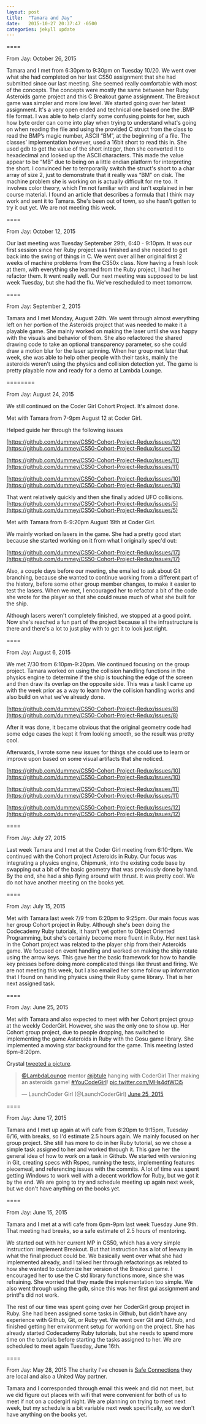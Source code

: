 ```yaml
---
layout: post
title:  "Tamara and Jay"
date:   2015-10-27 20:37:47 -0500
categories: jekyll update
---
```


====

From Jay: October 26, 2015

Tamara and I met from 6:30pm to 9:30pm on Tuesday 10/20. We went over what she had completed on her last CS50 assignment that she had submitted since our last meeting. She seemed really comfortable with most of the concepts. The concepts were mostly the same between her Ruby Asteroids game project and this C Breakout game assignment. The Breakout game was simpler and more low level.  We started going over her latest assignment. It's a very open ended and technical one based one the .BMP file format. I was able to help clarify some confusing points for her, such how byte order can come into play when trying to understand what's going on when reading the file and using the provided C struct from the class to read the BMP’s magic number, ASCII “BM”,  at the beginning of a file. The classes’ implementation however, used a 16bit short to read this in. She used gdb to get the value of the short integer, then she converted it to hexadecimal and looked up the ASCII characters. This made the value appear to be “MB” due to being on a little endian platform for interpreting the short. I convinced her to temporarily switch the struct's short to a char array of size 2, just to demonstrate that it really was “BM” on disk. The machine problem she is working on is actually difficult for me too. It involves color theory, which I'm not familiar with and isn't explained in her course material. I found an article that describes a formula that I think may work and sent it to Tamara. She's been out of town, so she hasn't gotten to try it out yet. We are not meeting this week.

====

From Jay: October 12, 2015

Our last meeting was Tuesday September 29th, 6:40 - 9:10pm.  It was our first session since her Ruby project was finished and she needed to get back into the swing of things in C. We went over all her original first 2 weeks of machine problems from the CS50x class. Now having a fresh look at them, with everything she learned from the Ruby project, I had her refactor them. It went really well. Our next meeting was supposed to be last week Tuesday, but she had the flu. We’ve rescheduled to meet tomorrow.

====

From Jay: September 2, 2015

Tamara and I met Monday, August 24th. We went through almost everything left on her portion of the Asteroids project that was needed to make it a playable game. She mainly worked on making the laser until she was happy with the visuals and behavior of them. She also refactored the shared drawing code to take an optional transparency parameter, so she could draw a motion blur for the laser spinning.  When her group met later that week, she was able to help other people with their tasks, mainly the asteroids weren't using the physics and collision detection yet.  The game is pretty playable now and ready for a demo at Lambda Lounge.

========

From Jay: August 24, 2015

We still continued on the Coder Girl Cohort Project. It's almost done.

Met with Tamara from 7-9pm August 12 at Coder Girl.

Helped guide her through the following issues

[https://github.com/dummey/CS50-Cohort-Project-Redux/issues/12](https://github.com/dummey/CS50-Cohort-Project-Redux/issues/12)

[https://github.com/dummey/CS50-Cohort-Project-Redux/issues/11](https://github.com/dummey/CS50-Cohort-Project-Redux/issues/11)

[https://github.com/dummey/CS50-Cohort-Project-Redux/issues/10](https://github.com/dummey/CS50-Cohort-Project-Redux/issues/10)

That went relatively quickly and then she finally added UFO collisions.
[https://github.com/dummey/CS50-Cohort-Project-Redux/issues/5](https://github.com/dummey/CS50-Cohort-Project-Redux/issues/5)

Met with Tamara from  6-9:20pm August 19th at Coder Girl.

We mainly worked on lasers in the game. She had a pretty good start because she started working on it from what I originally spec'd out:

[https://github.com/dummey/CS50-Cohort-Project-Redux/issues/17](https://github.com/dummey/CS50-Cohort-Project-Redux/issues/17)

Also, a couple days before our meeting, she emailed to ask about Git branching, because she wanted to continue working from a different part of the history, before some other group member changes, to make it easier to test the lasers. When we met, I encouraged her to refactor a bit of the code she wrote for the player so that she could reuse much of what she built for the ship.

Although lasers weren't completely finished, we stopped at a good point. Now she's reached a fun part of the project because all the infrastructure is there and there's a lot to just play with to get it to look just right.

====

From Jay: August 6, 2015

We met 7/30 from 6:10pm-9:20pm. We continued focusing on the group project.  Tamara worked on using the collision handling functions in the physics engine to determine if the ship is touching the edge of the screen and then draw its overlap on the opposite side. This was a task I came up with the week prior as a way to learn how the collision handling works and also build on what we've already done.

[https://github.com/dummey/CS50-Cohort-Project-Redux/issues/8](https://github.com/dummey/CS50-Cohort-Project-Redux/issues/8)

After it was done, it became obvious that the original geometry code had some edge cases the kept it from looking smooth, so the result was pretty cool.

Afterwards, I wrote some new issues for things she could use to learn or improve upon based on some visual artifacts that she noticed.

[https://github.com/dummey/CS50-Cohort-Project-Redux/issues/10](https://github.com/dummey/CS50-Cohort-Project-Redux/issues/10)

[https://github.com/dummey/CS50-Cohort-Project-Redux/issues/11](https://github.com/dummey/CS50-Cohort-Project-Redux/issues/11)

[https://github.com/dummey/CS50-Cohort-Project-Redux/issues/12](https://github.com/dummey/CS50-Cohort-Project-Redux/issues/12)

====

From Jay: July 27, 2015

Last week Tamara and I met at the Coder Girl meeting from 6:10-9pm. We continued with the Cohort project Asteroids in Ruby. Our focus was integrating a physics engine, Chipmunk, into the existing code base by swapping out a bit of the basic geometry that was previously done by hand. By the end, she had a ship flying around with thrust. It was pretty cool. We do not have another meeting on the books yet.

====

From Jay: July 15, 2015

Met with Tamara last week 7/9 from 6:20pm to 9:25pm.  Our main focus was her group Cohort project in Ruby.  Although she's been doing the Codecademy Ruby tutorials, it hasn't yet gotten to Object Oriented Programming, but she's certainly become more fluent in Ruby. Her next task in the Cohort project was related to the player ship from their Asteroids game. We focused on event handling and worked on making the ship rotate using the arrow keys. This gave her the basic framework for how to handle key presses before doing more complicated things like thrust and firing. We are not meeting this week, but I also emailed her some follow up information that I found on handling physics using their Ruby game library. That is her next assigned task.

====

From Jay: June 25, 2015

Met with Tamara and also expected to meet with her Cohort project group at the weekly CoderGirl. However, she was the only one to show up. Her Cohort group project, due to people dropping, has switched to implementing the game Asteroids in Ruby with the Gosu game library. She implemented a moving star background for the game. This meeting lasted 6pm-8:20pm.

Crystal [tweeted a picture](https://twitter.com/LaunchCoderGirl/status/613867291244150784).

<blockquote class="twitter-tweet" lang="en"><p lang="en" dir="ltr"><a href="https://twitter.com/LambdaLounge">@LambdaLounge</a> mentor <a href="https://twitter.com/jbtule">@jbtule</a> hanging with CoderGirl Ther making an asteroids game! <a href="https://twitter.com/hashtag/YouCodeGirl?src=hash">#YouCodeGirl</a>! <a href="http://t.co/MHs4dtWCi5">pic.twitter.com/MHs4dtWCi5</a></p>&mdash; LaunchCoder Girl (@LaunchCoderGirl) <a href="https://twitter.com/LaunchCoderGirl/status/613867291244150784">June 25, 2015</a></blockquote>
<script async src="//platform.twitter.com/widgets.js" charset="utf-8"></script>

====

From Jay: June 17, 2015

Tamara and I met up again at wifi cafe from 6:20pm to 9:15pm, Tuesday 6/16, with breaks, so I'd estimate 2.5 hours again. We mainly focused on her group project. She still has more to do in her Ruby tutorial, so we chose a simple task assigned to her and worked through it. This gave her the general idea of how to work on a task in Github. We started with versioning in Git, creating specs with Rspec, running the tests, implementing features piecemeal, and referencing issues with the commits.  A lot of time was spent getting Windows to work well with a decent workflow for Ruby, but we got it by the end. We are going to try and schedule meeting up again next week, but we don't have anything on the books yet.

====

From Jay: June 15, 2015

Tamara and I met at a wifi cafe from 6pm-9pm last week Tuesday June 9th. That meeting had breaks, so a safe estimate of 2.5 hours of mentoring.

We started out with her current MP in CS50, which has a very simple instruction: implement Breakout. But that instruction has a lot of leeway in what the final product could be.  We basically went over what she had implemented already, and I talked her through refactorings as related to how she wanted to customize her version of the Breakout game. I encouraged her to use the C std library functions more, since she was refraining. She worried that they made the implementation too simple. We also went through using the gdb, since this was her first gui assignment and printf's did not work.

The rest of our time was spent going over her CoderGirl group project in Ruby. She had been assigned some tasks in Github, but didn’t have any experience with Github, Git, or Ruby yet. We went over Git and Github, and finished getting her environment setup for working on the project. She has already started Codecademy Ruby tutorials, but she needs to spend more time on the tutorials before starting the tasks assigned to her. We are scheduled to meet again Tuesday, June 16th.

====

From Jay: May 28, 2015
The charity I’ve chosen is [Safe Connections](https://safeconnections.org) they are local and also a United Way partner.

Tamara and I corresponded through email this week and did not meet, but we did figure out places with wifi that were convenient for both of us to meet if not on a codergirl night.  We are planning on trying to meet next week, but my schedule is a bit variable next week specifically, so we don't have anything on the books yet.

